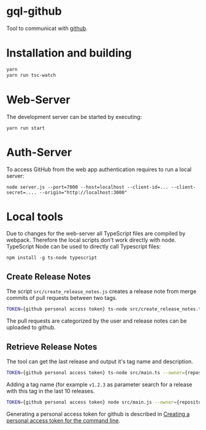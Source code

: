 # gql-github

Tool to communicat with [github](github.com).

# Installation and building

```bash
yarn
yarn run tsc-watch
```

# Web-Server

The development server can be started by executing:

```
yarn run start
```

# Auth-Server

To access GitHub from the web app authentication requires to run a local server:

```
node server.js --port=7000 --host=localhost --client-id=... --client-secret=.... --origin="http://localhost:3000"
```

# Local tools

Due to changes for the web-server all TypeScript files are compiled by webpack. Therefore the local scripts don't work directly with node.
TypeScript Node can be used to directly call Typescript files:

```
npm install -g ts-node typescript
```

## Create Release Notes

The script `src/create_release_notes.js` creates a release note from merge
commits of pull requests between two tags.

```bash
TOKEN={github personal access token} ts-node src/create_release_notes.ts --owner={repository owner} --repo={repositroy name} --start={start tag} --end={end tag}
```

The pull requests are categorized by the user and release notes can be uploaded
to github.

## Retrieve Release Notes

The tool can get the last release and output it's tag name and description.

```bash
TOKEN={github personal access token} ts-node src/main.ts --owner={repository owner} --repo={repositroy name}
```

Adding a tag name (for example `v1.2.3` as parameter search for a release with
this tag in the last 10 releases.

```bash
TOKEN={github personal access token} node src/main.js --owner={repository owner} --repo={repositroy name} --release=v1.2.3
```

Generating a personal access token for github is described in
[Creating a personal access token for the command line](https://help.github.com/articles/creating-a-personal-access-token-for-the-command-line/).
